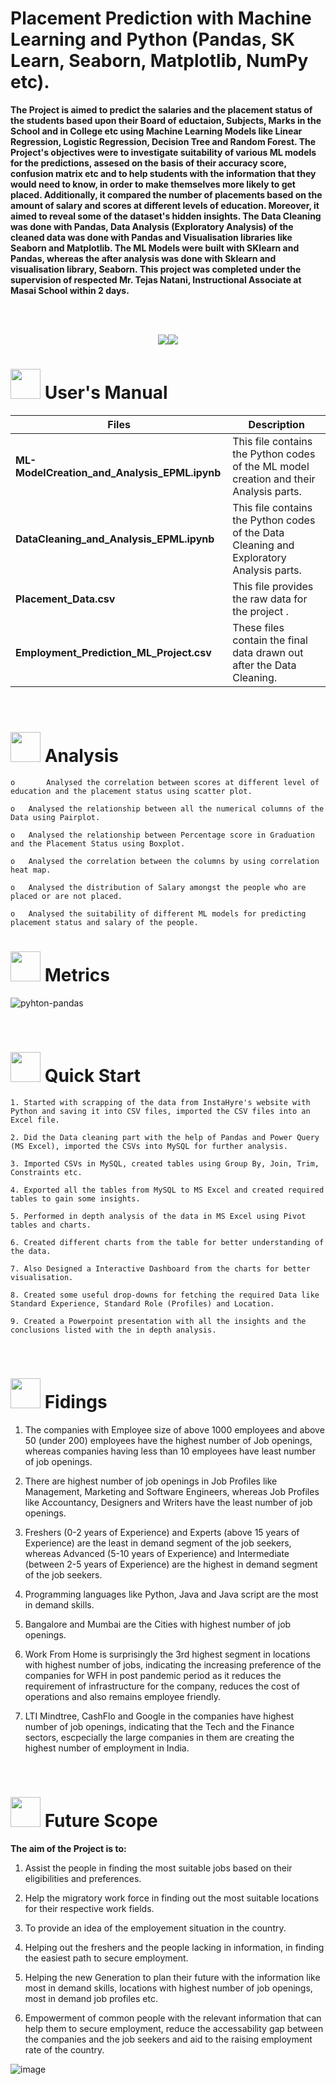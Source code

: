 # 
# <h>  **Placement Prediction with Machine Learning and Python (Pandas, SK Learn, Seaborn, Matplotlib, NumPy etc).**

**The Project is aimed to predict the salaries and the placement status of the students based upon their Board of eductaion, Subjects, Marks in the School and in College etc using Machine Learning Models like Linear Regression, Logistic Regression, Decision Tree and Random Forest. The Project's objectives were to investigate suitability of various ML models for the predictions, assesed on the basis of their accuracy score, confusion matrix etc and to help students with the information that they would need to know, in order to make themselves more likely to get placed. Additionally, it compared the number of placements based on the amount of salary and scores at different levels of education. Moreover, it aimed to reveal some of the dataset's hidden insights. The Data Cleaning was done with Pandas, Data Analysis (Exploratory Analysis) of the cleaned data was done with Pandas and Visualisation libraries like Seaborn and Matplotlib. The ML Models were built with SKlearn and Pandas, whereas the after analysis was done with Sklearn and visualisation library, Seaborn. This project was completed under the supervision of respected Mr. Tejas Natani, Instructional Associate at Masai School within 2 days.**




<br>
<br>
<p align="center"><a><img src="https://forthebadge.com/images/badges/built-with-love.svg"><img src="https://forthebadge.com/images/badges/made-with-python.svg"></a></p>

#  <img src="https://user-images.githubusercontent.com/106439762/181935629-b3c47bd3-77fb-4431-a11c-ff8ba0942b63.gif" width="48" height="48"> **User's Manual**

| Files| Description |
| ------------- | ------------- |
| **ML-ModelCreation_and_Analysis_EPML.ipynb** | This file contains the Python codes of the ML model creation and their Analysis parts. |
| **DataCleaning_and_Analysis_EPML.ipynb** | This file contains the Python codes of the Data Cleaning and Exploratory Analysis parts. |
| **Placement_Data.csv**  | This file provides the raw data for the project .  |
| **Employment_Prediction_ML_Project.csv**  | These files contain the final data drawn out after the Data Cleaning.  |
<br>


#  <img src=https://user-images.githubusercontent.com/106439762/178428775-03d67679-9aa4-4b08-91e9-6eb6ed8faf66.gif  width="48" height="48"> Analysis
   
    
    o       Analysed the correlation between scores at different level of education and the placement status using scatter plot.
    
    o	Analysed the relationship between all the numerical columns of the Data using Pairplot.
     
    o	Analysed the relationship between Percentage score in Graduation and the Placement Status using Boxplot.
  
    o	Analysed the correlation between the columns by using correlation heat map.
    
    o	Analysed the distribution of Salary amongst the people who are placed or are not placed.
    
    o	Analysed the suitability of different ML models for predicting placement status and salary of the people.


#  <img src=https://user-images.githubusercontent.com/106439762/178803205-47a08ce7-2187-4f96-b301-a2b68690619a.gif width="48" height="48" > Metrics
![pyhton-pandas](https://user-images.githubusercontent.com/106439762/177094844-d74edfa1-823d-4f17-8d94-3600e058cf1e.svg)









<br>

# <img src="https://user-images.githubusercontent.com/106439762/181937125-2a4b22a3-f8a9-4226-bbd3-df972f9dbbc4.gif" width="48" height="48" > Quick Start

    1. Started with scrapping of the data from InstaHyre's website with Python and saving it into CSV files, imported the CSV files into an Excel file.
    
    2. Did the Data cleaning part with the help of Pandas and Power Query (MS Excel), imported the CSVs into MySQL for further analysis. 
 
    3. Imported CSVs in MySQL, created tables using Group By, Join, Trim, Constraints etc.
    
    4. Exported all the tables from MySQL to MS Excel and created required tables to gain some insights.
    
    5. Performed in depth analysis of the data in MS Excel using Pivot tables and charts.
    
    6. Created different charts from the table for better understanding of the data.
    
    7. Also Designed a Interactive Dashboard from the charts for better visualisation.
    
    8. Created some useful drop-downs for fetching the required Data like Standard Experience, Standard Role (Profiles) and Location.
    
    9. Created a Powerpoint presentation with all the insights and the conclusions listed with the in depth analysis.
    


<br>

# <img src="https://user-images.githubusercontent.com/108053296/185756908-fbb62168-d923-48f2-992f-b8e2fde848fe.gif" width="48" height="48" > Fidings
   
   1. The companies with Employee size of above 1000 employees and above 50 (under 200) employees have the highest number of Job openings, whereas companies having less than 10 employees have least number of job openings. 
   
   2. There are highest number of job openings in Job Profiles like Management, Marketing and Software Engineers, whereas Job Profiles like Accountancy, Designers and Writers have the least number of job openings.
   
   3. Freshers (0-2 years of Experience) and Experts (above 15 years of Experience) are the least in demand segment of the job seekers, whereas Advanced (5-10 years of Experience) and Intermediate (between 2-5 years of Experience) are the highest in demand segment of the job seekers.
   
   4. Programming languages like Python, Java and Java script are the most in demand skills.
   
   5. Bangalore and Mumbai are the Cities with highest number of job openings.
   
   6. Work From Home is surprisingly the 3rd highest segment in locations with highest number of jobs, indicating the increasing preference of the companies for WFH in post pandemic period as it reduces the requirement of infrastructure for the company, reduces the cost of operations and also remains employee friendly.
   
   7. LTI Mindtree, CashFlo and Google in the companies have highest number of job openings, indicating that the Tech and the Finance sectors, escpecially the large companies in them are creating the highest number of employment in India.
   <br>
   
   
   #  <img src=https://user-images.githubusercontent.com/106439762/178803205-47a08ce7-2187-4f96-b301-a2b68690619a.gif width="48" height="48" > Future Scope
   
   <B> The aim of the Project is to: </B>
   
   1. Assist the people in finding the most suitable jobs based on their eligibilities and preferences. 
   
   2. Help the migratory work force in finding out the most suitable locations for their respective work fields.
   
   3. To provide an idea of the employement situation in the country.
   
   4. Helping out the freshers and the people lacking in information, in finding the easiest path to secure employment.
   
   5. Helping the new Generation to plan their future with the information like most in demand skills, locations with highest number of job openings, most in demand job profiles etc.
   
   6. Empowerment of common people with the relevant information that can help them to secure employment, reduce the accessability gap between the companies and the job seekers and aid to the raising employment rate of the country.
   
   
   
    

![image](https://user-images.githubusercontent.com/108053296/189940016-b2f9ffd2-ff3c-46a7-90a0-ac2929953469.png)

   
 

<!--  ## <img src=https://user-images.githubusercontent.com/106439762/178809088-a2d780ad-94f5-4a58-9203-7716d4b2cbf4.gif width="48" height="48"> About Me
I'm an aspiring data analyst...


##  <img src=https://user-images.githubusercontent.com/106439762/178810087-8f7f8272-0cb8-40cb-a14c-be475569cf7d.gif width="48" height="48"> Links

<a href="https://www.linkedin.com/in/yash-upadhyay-9b642a254/" ><img src="https://user-images.githubusercontent.com/106439762/182037233-49248ea9-c7a4-4f55-9fe4-5fe24e5ef160.png" width="48" height="48"> 

